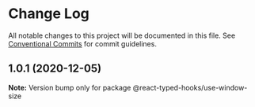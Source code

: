 # Change Log

All notable changes to this project will be documented in this file.
See [Conventional Commits](https://conventionalcommits.org) for commit guidelines.

## 1.0.1 (2020-12-05)

**Note:** Version bump only for package @react-typed-hooks/use-window-size
